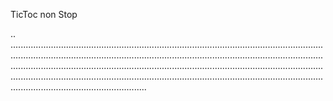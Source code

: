 TicToc non Stop

..
......................................................................................................................................................................................................................................................................................................................................................................................................................................................................................................................................................................